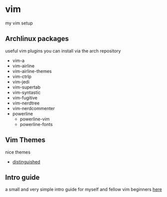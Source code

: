 # vim
my vim setup

## Archlinux packages
useful vim plugins you can install via the arch repository

- vim-a
- vim-airline
- vim-airline-themes
- vim-ctrlp
- vim-jedi
- vim-supertab
- vim-syntastic
- vim-fugitive
- vim-nerdtree
- vim-nerdcommenter
- powerline
  - powerline-vim
  - powerline-fonts


## Vim Themes
nice themes

- [distinguished](https://github.com/Lokaltog/vim-distinguished)

## Intro guide
a small and very simple intro guide for myself and fellow vim beginners
[here](guide.md)
